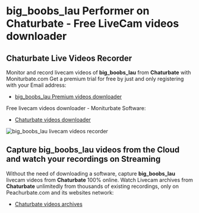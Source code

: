 # big_boobs_lau Performer on Chaturbate - Free LiveCam videos downloader

## Chaturbate Live Videos Recorder

Monitor and record livecam videos of **big_boobs_lau** from **Chaturbate** with Moniturbate.com
Get a premium trial for free by just and only registering with your Email address:
* [big_boobs_lau Premium videos downloader](https://moniturbate.com/request-demo-licence-key.html)

Free livecam videos downloader - Moniturbate Software:
* [Chaturbate videos downloader](https://moniturbate.com/moniturbate-download-software.html)

![big_boobs_lau livecam videos recorder](https://peachurnet.com/templates/moniturbate-software.png)


## Capture big_boobs_lau videos from the Cloud and watch your recordings on Streaming

Without the need of downloading a software, capture **big_boobs_lau** livecam videos from **Chaturbate** 100% online.
Watch Livecam archives from **Chaturbate** unlimitedly from thousands of existing recordings, only on Peachurbate.com and its websites network:
* [Chaturbate videos archives](https://peachurnet.com/)